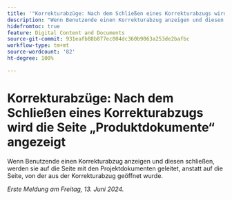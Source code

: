 ```yaml
---
title: '"Korrekturabzüge: Nach dem Schließen eines Korrekturabzugs wird die Seite „Produktdokumente“ angezeigt'
description: "Wenn Benutzende einen Korrekturabzug anzeigen und diesen schließen, werden sie auf die Seite mit den Projektdokumenten geleitet, anstatt auf die Seite, von der aus der Korrekturabzug geöffnet wurde."
hidefromtoc: true
feature: Digital Content and Documents
source-git-commit: 931eafb88b877ec004dc360b9063a253de2bafbc
workflow-type: tm+mt
source-wordcount: '82'
ht-degree: 100%

---
```



# Korrekturabzüge: Nach dem Schließen eines Korrekturabzugs wird die Seite „Produktdokumente“ angezeigt

Wenn Benutzende einen Korrekturabzug anzeigen und diesen schließen, werden sie auf die Seite mit den Projektdokumenten geleitet, anstatt auf die Seite, von der aus der Korrekturabzug geöffnet wurde.

_Erste Meldung am Freitag, 13. Juni 2024._
